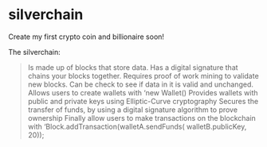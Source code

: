 # silverchain 

Create my first crypto coin and billionaire soon!


The silverchain:
> Is made up of blocks that store data.
> Has a digital signature that chains your blocks together.
> Requires proof of work mining to validate new blocks.
> Can be check to see if data in it is valid and unchanged.
> Allows users to create wallets with ‘new Wallet()
> Provides wallets with public and private keys using Elliptic-Curve cryptography
> Secures the transfer of funds, by using a digital signature algorithm to prove ownership
> Finally allow users to make transactions on the blockchain with ‘Block.addTransaction(walletA.sendFunds( walletB.publicKey, 20));
